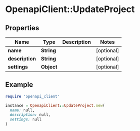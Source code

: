 # OpenapiClient::UpdateProject

## Properties

| Name | Type | Description | Notes |
| ---- | ---- | ----------- | ----- |
| **name** | **String** |  | [optional] |
| **description** | **String** |  | [optional] |
| **settings** | **Object** |  | [optional] |

## Example

```ruby
require 'openapi_client'

instance = OpenapiClient::UpdateProject.new(
  name: null,
  description: null,
  settings: null
)
```

